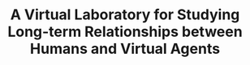 ---
name: "A Virtual Laboratory For Studying Long Term Relationships"
title: "A Virtual Laboratory for Studying Long-term Relationships between Humans and Virtual Agents"
journal: "journal name" 
project: "A Virtual Laboratory for Studying Long-Term Human-Computer Relationships"
event: "Proceedings of Autonomous Agents and Multi-Agent Systems (AAMAS), Budapest, Hungary."
authors:
- name: "Bickmore, T."
- name: "Schulman, D."
year: 2009
resources:
- name: "AAMAS09"
  src: "AAMAS09.pdf"
external_url: null
draft: false 
headless: true
---